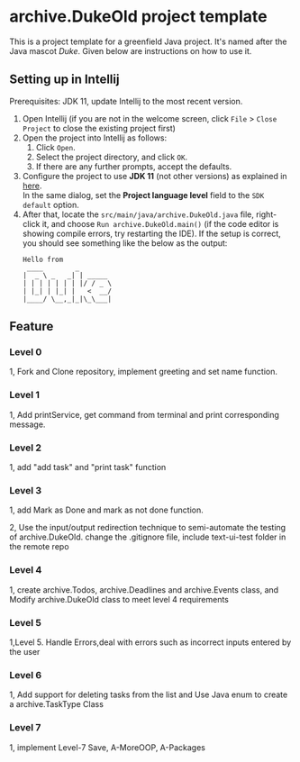 # archive.DukeOld project template

This is a project template for a greenfield Java project. It's named after the Java mascot _Duke_. Given below are instructions on how to use it.

## Setting up in Intellij

Prerequisites: JDK 11, update Intellij to the most recent version.

1. Open Intellij (if you are not in the welcome screen, click `File` > `Close Project` to close the existing project first)
1. Open the project into Intellij as follows:
   1. Click `Open`.
   1. Select the project directory, and click `OK`.
   1. If there are any further prompts, accept the defaults.
1. Configure the project to use **JDK 11** (not other versions) as explained in [here](https://www.jetbrains.com/help/idea/sdk.html#set-up-jdk).<br>
   In the same dialog, set the **Project language level** field to the `SDK default` option.
3. After that, locate the `src/main/java/archive.DukeOld.java` file, right-click it, and choose `Run archive.DukeOld.main()` (if the code editor is showing compile errors, try restarting the IDE). If the setup is correct, you should see something like the below as the output:
   ```
   Hello from
    ____        _        
   |  _ \ _   _| | _____ 
   | | | | | | | |/ / _ \
   | |_| | |_| |   <  __/
   |____/ \__,_|_|\_\___|
   ```

## Feature
### Level 0
1, Fork and Clone repository, implement greeting and set name function.

### Level 1
1, Add printService, get command from terminal and print corresponding message.

### Level 2
1, add "add task" and "print task" function

### Level 3
1, add Mark as Done and mark as not done function. 

2, Use the input/output redirection technique to semi-automate the testing of archive.DukeOld. change the .gitignore file, include text-ui-test folder in the remote repo

### Level 4
1, create archive.Todos, archive.Deadlines and archive.Events class, and Modify archive.DukeOld class to meet level 4 requirements

### Level 5
1,Level 5. Handle Errors,deal with errors such as incorrect inputs entered by the user

### Level 6
1, Add support for deleting tasks from the list and Use Java enum to create a archive.TaskType Class

### Level 7
1, implement Level-7 Save, A-MoreOOP, A-Packages